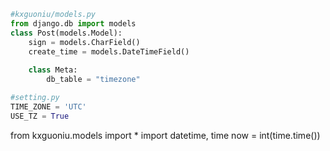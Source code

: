 ```python
#kxguoniu/models.py
from django.db import models
class Post(models.Model):
	sign = models.CharField()
	create_time = models.DateTimeField()
	
	class Meta:
		db_table = "timezone"

#setting.py
TIME_ZONE = 'UTC'
USE_TZ = True
```

from kxguoniu.models import *
import datetime, time
now = int(time.time())
